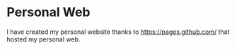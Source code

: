 # Personal Web

I have created my personal website thanks to https://pages.github.com/ that hosted my personal web. 
